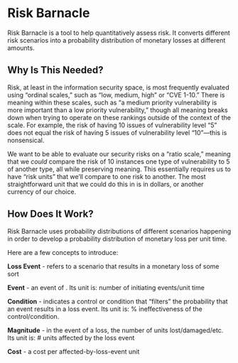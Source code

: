 # Risk Barnacle

Risk Barnacle is a tool to help quantitatively assess risk. It converts different risk scenarios into a probability distribution of monetary losses at different amounts.

## Why Is This Needed?

Risk, at least in the information security space, is most frequently evaluated using “ordinal scales,” such as “low, medium, high” or “CVE 1-10.” There is meaning within these scales, such as “a medium priority vulnerability is more important than a low priority vulnerability,” though all meaning breaks down when trying to operate on these rankings outside of the context of the scale. For example, the risk of having 10 issues of vulnerability level “5” does not equal the risk of having 5 issues of vulnerability level “10”—this is nonsensical. 

We want to be able to evaluate our security risks on a “ratio scale,” meaning that we _could_ compare the risk of 10 instances one type of vulnerability to 5 of another type, all while preserving meaning. This essentially requires us to have “risk units” that we’ll compare to one risk to another. The most straightforward unit that we could do this in is in dollars, or another currency of our choice.

## How Does It Work?

Risk Barnacle uses probability distributions of different scenarios happening in order to develop a probability distribution of monetary loss per unit time.

Here are a few concepts to introduce:

**Loss Event** - refers to a scenario that results in a monetary loss of some sort

**Event** - an event of . Its unit is: number of initiating events/unit time

**Condition** - indicates a control or condition that “filters” the probability that an event results in a loss event. Its unit is: % ineffectiveness of the control/condition.

**Magnitude** - in the event of a loss, the number of units lost/damaged/etc. Its unit is: # units affected by the loss event 

**Cost** - a cost per affected-by-loss-event unit
